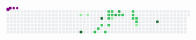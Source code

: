 <svg viewBox="-16 -32 880 192" width="880" height="192" xmlns="http://www.w3.org/2000/svg"><style>@keyframes c0{13.28%{fill:var(--c1)}13.3%,to{fill:var(--ce)}}@keyframes c1{57.79%{fill:var(--c4)}57.81%,to{fill:var(--ce)}}@keyframes c2{14.44%{fill:var(--c1)}14.46%,to{fill:var(--ce)}}@keyframes c3{40.45%{fill:var(--c2)}40.47%,to{fill:var(--ce)}}@keyframes c4{39.3%{fill:var(--c2)}39.32%,to{fill:var(--ce)}}@keyframes c5{52.01%{fill:var(--c4)}52.03%,to{fill:var(--ce)}}@keyframes c6{38.14%{fill:var(--c2)}38.16%,to{fill:var(--ce)}}@keyframes c7{42.19%{fill:var(--c2)}42.21%,to{fill:var(--ce)}}@keyframes c8{34.67%{fill:var(--c2)}34.69%,to{fill:var(--ce)}}@keyframes c9{35.25%{fill:var(--c2)}35.27%,to{fill:var(--ce)}}@keyframes ca{35.83%{fill:var(--c2)}35.85%,to{fill:var(--ce)}}@keyframes cb{36.98%{fill:var(--c2)}37%,to{fill:var(--ce)}}@keyframes cc{34.09%{fill:var(--c2)}34.11%,to{fill:var(--ce)}}@keyframes cd{33.52%{fill:var(--c2)}33.54%,to{fill:var(--ce)}}@keyframes ce{20.22%{fill:var(--c1)}20.24%,to{fill:var(--ce)}}@keyframes cf{46.81%{fill:var(--c3)}46.83%,to{fill:var(--ce)}}@keyframes cg{47.97%{fill:var(--c3)}47.99%,to{fill:var(--ce)}}@keyframes ch{31.2%{fill:var(--c2)}31.22%,to{fill:var(--ce)}}@keyframes ci{30.63%{fill:var(--c2)}30.65%,to{fill:var(--ce)}}@keyframes cj{28.31%{fill:var(--c2)}28.33%,to{fill:var(--ce)}}@keyframes ck{27.74%{fill:var(--c2)}27.76%,to{fill:var(--ce)}}@keyframes cl{27.16%{fill:var(--c2)}27.18%,to{fill:var(--ce)}}@keyframes cm{26.58%{fill:var(--c2)}26.6%,to{fill:var(--ce)}}@keyframes cn{26%{fill:var(--c2)}26.02%,to{fill:var(--ce)}}@keyframes co{25.42%{fill:var(--c1)}25.44%,to{fill:var(--ce)}}@keyframes cp{72.24%{fill:var(--c4)}72.26%,to{fill:var(--ce)}}@keyframes u0{13.28%{transform:scale(0,1)}13.3%,14.44%{transform:scale(.25,1)}14.46%,20.22%{transform:scale(.5,1)}20.24%,25.42%{transform:scale(.75,1)}25.44%,to{transform:scale(1,1)}}@keyframes u1{26%{transform:scale(0,1)}26.02%,26.58%{transform:scale(.06,1)}26.6%,27.16%{transform:scale(.12,1)}27.18%,27.74%{transform:scale(.18,1)}27.76%,28.31%{transform:scale(.24,1)}28.33%,30.63%{transform:scale(.29,1)}30.65%,31.2%{transform:scale(.35,1)}31.22%,33.52%{transform:scale(.41,1)}33.54%,34.09%{transform:scale(.47,1)}34.11%,34.67%{transform:scale(.53,1)}34.69%,35.25%{transform:scale(.59,1)}35.27%,35.83%{transform:scale(.65,1)}35.85%,36.98%{transform:scale(.71,1)}37%,38.14%{transform:scale(.76,1)}38.16%,39.3%{transform:scale(.82,1)}39.32%,40.45%{transform:scale(.88,1)}40.47%,42.19%{transform:scale(.94,1)}42.21%,to{transform:scale(1,1)}}@keyframes u2{46.81%{transform:scale(0,1)}46.83%,47.97%{transform:scale(.5,1)}47.99%,to{transform:scale(1,1)}}@keyframes u3{52.01%{transform:scale(0,1)}52.03%,57.79%{transform:scale(.33,1)}57.81%,72.24%{transform:scale(.67,1)}72.26%,to{transform:scale(1,1)}}@keyframes s0{0%,99.42%{transform:translate(0,-16px)}.58%{transform:translate(0,0)}12.72%{transform:translate(336px,0)}13.29%{transform:translate(336px,16px)}17.34%{transform:translate(448px,16px)}18.5%{transform:translate(448px,48px)}19.65%{transform:translate(480px,48px)}20.23%,32.95%{transform:translate(480px,32px)}23.12%{transform:translate(560px,32px)}23.7%{transform:translate(560px,48px)}24.28%{transform:translate(576px,48px)}24.86%{transform:translate(576px,64px)}25.43%{transform:translate(592px,64px)}26.59%{transform:translate(592px,32px)}27.17%{transform:translate(576px,32px)}28.32%{transform:translate(576px,0)}30.06%{transform:translate(528px,0)}30.64%{transform:translate(528px,16px)}31.21%,47.4%{transform:translate(512px,16px)}31.79%{transform:translate(512px,32px)}34.1%{transform:translate(480px,0)}34.68%{transform:translate(464px,0)}36.99%{transform:translate(464px,64px)}38.73%{transform:translate(416px,64px)}39.31%{transform:translate(416px,80px)}39.88%{transform:translate(400px,80px)}40.46%{transform:translate(400px,96px)}43.93%{transform:translate(496px,96px)}46.82%{transform:translate(496px,16px)}47.98%{transform:translate(512px,0)}50.87%{transform:translate(432px,0)}52.02%{transform:translate(432px,32px)}55.49%{transform:translate(336px,32px)}57.8%{transform:translate(336px,96px)}70.52%{transform:translate(688px,96px)}72.25%{transform:translate(688px,48px)}89.6%{transform:translate(208px,48px)}90.17%{transform:translate(208px,32px)}91.91%{transform:translate(160px,32px)}92.49%{transform:translate(160px,16px)}93.06%{transform:translate(144px,16px)}93.64%{transform:translate(144px,0)}94.8%{transform:translate(112px,0)}95.38%{transform:translate(112px,-16px)}}@keyframes s1{0%,99.42%{transform:translate(16px,-16px)}.58%{transform:translate(0,-16px)}1.16%{transform:translate(0,0)}13.29%{transform:translate(336px,0)}13.87%{transform:translate(336px,16px)}17.92%{transform:translate(448px,16px)}19.08%{transform:translate(448px,48px)}20.23%{transform:translate(480px,48px)}20.81%,33.53%{transform:translate(480px,32px)}23.7%{transform:translate(560px,32px)}24.28%{transform:translate(560px,48px)}24.86%{transform:translate(576px,48px)}25.43%{transform:translate(576px,64px)}26.01%{transform:translate(592px,64px)}27.17%{transform:translate(592px,32px)}27.75%{transform:translate(576px,32px)}28.9%{transform:translate(576px,0)}30.64%{transform:translate(528px,0)}31.21%{transform:translate(528px,16px)}31.79%,47.98%{transform:translate(512px,16px)}32.37%{transform:translate(512px,32px)}34.68%{transform:translate(480px,0)}35.26%{transform:translate(464px,0)}37.57%{transform:translate(464px,64px)}39.31%{transform:translate(416px,64px)}39.88%{transform:translate(416px,80px)}40.46%{transform:translate(400px,80px)}41.04%{transform:translate(400px,96px)}44.51%{transform:translate(496px,96px)}47.4%{transform:translate(496px,16px)}48.55%{transform:translate(512px,0)}51.45%{transform:translate(432px,0)}52.6%{transform:translate(432px,32px)}56.07%{transform:translate(336px,32px)}58.38%{transform:translate(336px,96px)}71.1%{transform:translate(688px,96px)}72.83%{transform:translate(688px,48px)}90.17%{transform:translate(208px,48px)}90.75%{transform:translate(208px,32px)}92.49%{transform:translate(160px,32px)}93.06%{transform:translate(160px,16px)}93.64%{transform:translate(144px,16px)}94.22%{transform:translate(144px,0)}95.38%{transform:translate(112px,0)}95.95%{transform:translate(112px,-16px)}}@keyframes s2{0%,99.42%{transform:translate(32px,-16px)}1.16%{transform:translate(0,-16px)}1.73%{transform:translate(0,0)}13.87%{transform:translate(336px,0)}14.45%{transform:translate(336px,16px)}18.5%{transform:translate(448px,16px)}19.65%{transform:translate(448px,48px)}20.81%{transform:translate(480px,48px)}21.39%,34.1%{transform:translate(480px,32px)}24.28%{transform:translate(560px,32px)}24.86%{transform:translate(560px,48px)}25.43%{transform:translate(576px,48px)}26.01%{transform:translate(576px,64px)}26.59%{transform:translate(592px,64px)}27.75%{transform:translate(592px,32px)}28.32%{transform:translate(576px,32px)}29.48%{transform:translate(576px,0)}31.21%{transform:translate(528px,0)}31.79%{transform:translate(528px,16px)}32.37%,48.55%{transform:translate(512px,16px)}32.95%{transform:translate(512px,32px)}35.26%{transform:translate(480px,0)}35.84%{transform:translate(464px,0)}38.15%{transform:translate(464px,64px)}39.88%{transform:translate(416px,64px)}40.46%{transform:translate(416px,80px)}41.04%{transform:translate(400px,80px)}41.62%{transform:translate(400px,96px)}45.09%{transform:translate(496px,96px)}47.98%{transform:translate(496px,16px)}49.13%{transform:translate(512px,0)}52.02%{transform:translate(432px,0)}53.18%{transform:translate(432px,32px)}56.65%{transform:translate(336px,32px)}58.96%{transform:translate(336px,96px)}71.68%{transform:translate(688px,96px)}73.41%{transform:translate(688px,48px)}90.75%{transform:translate(208px,48px)}91.33%{transform:translate(208px,32px)}93.06%{transform:translate(160px,32px)}93.64%{transform:translate(160px,16px)}94.22%{transform:translate(144px,16px)}94.8%{transform:translate(144px,0)}95.95%{transform:translate(112px,0)}96.53%{transform:translate(112px,-16px)}}@keyframes s3{0%,99.42%{transform:translate(48px,-16px)}1.73%{transform:translate(0,-16px)}2.31%{transform:translate(0,0)}14.45%{transform:translate(336px,0)}15.03%{transform:translate(336px,16px)}19.08%{transform:translate(448px,16px)}20.23%{transform:translate(448px,48px)}21.39%{transform:translate(480px,48px)}21.97%,34.68%{transform:translate(480px,32px)}24.86%{transform:translate(560px,32px)}25.43%{transform:translate(560px,48px)}26.01%{transform:translate(576px,48px)}26.59%{transform:translate(576px,64px)}27.17%{transform:translate(592px,64px)}28.32%{transform:translate(592px,32px)}28.9%{transform:translate(576px,32px)}30.06%{transform:translate(576px,0)}31.79%{transform:translate(528px,0)}32.37%{transform:translate(528px,16px)}32.95%,49.13%{transform:translate(512px,16px)}33.53%{transform:translate(512px,32px)}35.84%{transform:translate(480px,0)}36.42%{transform:translate(464px,0)}38.73%{transform:translate(464px,64px)}40.46%{transform:translate(416px,64px)}41.04%{transform:translate(416px,80px)}41.62%{transform:translate(400px,80px)}42.2%{transform:translate(400px,96px)}45.66%{transform:translate(496px,96px)}48.55%{transform:translate(496px,16px)}49.71%{transform:translate(512px,0)}52.6%{transform:translate(432px,0)}53.76%{transform:translate(432px,32px)}57.23%{transform:translate(336px,32px)}59.54%{transform:translate(336px,96px)}72.25%{transform:translate(688px,96px)}73.99%{transform:translate(688px,48px)}91.33%{transform:translate(208px,48px)}91.91%{transform:translate(208px,32px)}93.64%{transform:translate(160px,32px)}94.22%{transform:translate(160px,16px)}94.8%{transform:translate(144px,16px)}95.38%{transform:translate(144px,0)}96.53%{transform:translate(112px,0)}97.11%{transform:translate(112px,-16px)}}:root{--cb:#1b1f230a;--cs:purple;--ce:#ebedf0;--c0:#ebedf0;--c1:#9be9a8;--c2:#40c463;--c3:#30a14e;--c4:#216e39}@media (prefers-color-scheme:dark){:root{--cb:#1b1f230a;--cs:purple;--ce:#161b22;--c1:#01311f;--c2:#034525;--c3:#0f6d31;--c4:#00c647}}.c{shape-rendering:geometricPrecision;rx:2;ry:2;fill:var(--ce);stroke-width:1px;stroke:var(--cb);animation:none 17300ms linear infinite}.c.c0{fill:var(--c1);animation-name:c0}.c.c1{fill:var(--c4);animation-name:c1}.c.c2{fill:var(--c1);animation-name:c2}.c.c3,.c.c4{fill:var(--c2);animation-name:c3}.c.c4{animation-name:c4}.c.c5{fill:var(--c4);animation-name:c5}.c.c6,.c.c7{fill:var(--c2);animation-name:c6}.c.c7{animation-name:c7}.c.c8,.c.c9,.c.ca{fill:var(--c2);animation-name:c8}.c.c9,.c.ca{animation-name:c9}.c.ca{animation-name:ca}.c.cb,.c.cc,.c.cd{fill:var(--c2);animation-name:cb}.c.cc,.c.cd{animation-name:cc}.c.cd{animation-name:cd}.c.ce{fill:var(--c1);animation-name:ce}.c.cf,.c.cg{fill:var(--c3);animation-name:cf}.c.cg{animation-name:cg}.c.ch{fill:var(--c2);animation-name:ch}.c.ci,.c.cj,.c.ck{fill:var(--c2);animation-name:ci}.c.cj,.c.ck{animation-name:cj}.c.ck{animation-name:ck}.c.cl,.c.cm,.c.cn{fill:var(--c2);animation-name:cl}.c.cm,.c.cn{animation-name:cm}.c.cn{animation-name:cn}.c.co{fill:var(--c1);animation-name:co}.c.cp{fill:var(--c4);animation-name:cp}.s,.u{animation:none linear 17300ms infinite}.u,.u.u0{transform-origin:0 0}.u{transform:scale(0,1)}.u.u0{fill:var(--c1);animation-name:u0}.u.u1{fill:var(--c2);animation-name:u1;transform-origin:130.5px 0}.u.u2{fill:var(--c3);animation-name:u2;transform-origin:684.9px 0}.u.u3{fill:var(--c4);animation-name:u3;transform-origin:750.2px 0}.s{shape-rendering:geometricPrecision;fill:var(--cs)}.s.s0{transform:translate(0,-16px);animation-name:s0}.s.s1{transform:translate(16px,-16px);animation-name:s1}.s.s2{transform:translate(32px,-16px);animation-name:s2}.s.s3{transform:translate(48px,-16px);animation-name:s3}</style><rect class="c" x="2" y="2" width="12" height="12"/><rect class="c" x="2" y="18" width="12" height="12"/><rect class="c" x="2" y="34" width="12" height="12"/><rect class="c" x="2" y="50" width="12" height="12"/><rect class="c" x="2" y="66" width="12" height="12"/><rect class="c" x="2" y="82" width="12" height="12"/><rect class="c" x="2" y="98" width="12" height="12"/><rect class="c" x="18" y="2" width="12" height="12"/><rect class="c" x="18" y="18" width="12" height="12"/><rect class="c" x="18" y="34" width="12" height="12"/><rect class="c" x="18" y="50" width="12" height="12"/><rect class="c" x="18" y="66" width="12" height="12"/><rect class="c" x="18" y="82" width="12" height="12"/><rect class="c" x="18" y="98" width="12" height="12"/><rect class="c" x="34" y="2" width="12" height="12"/><rect class="c" x="34" y="18" width="12" height="12"/><rect class="c" x="34" y="34" width="12" height="12"/><rect class="c" x="34" y="50" width="12" height="12"/><rect class="c" x="34" y="66" width="12" height="12"/><rect class="c" x="34" y="82" width="12" height="12"/><rect class="c" x="34" y="98" width="12" height="12"/><rect class="c" x="50" y="2" width="12" height="12"/><rect class="c" x="50" y="18" width="12" height="12"/><rect class="c" x="50" y="34" width="12" height="12"/><rect class="c" x="50" y="50" width="12" height="12"/><rect class="c" x="50" y="66" width="12" height="12"/><rect class="c" x="50" y="82" width="12" height="12"/><rect class="c" x="50" y="98" width="12" height="12"/><rect class="c" x="66" y="2" width="12" height="12"/><rect class="c" x="66" y="18" width="12" height="12"/><rect class="c" x="66" y="34" width="12" height="12"/><rect class="c" x="66" y="50" width="12" height="12"/><rect class="c" x="66" y="66" width="12" height="12"/><rect class="c" x="66" y="82" width="12" height="12"/><rect class="c" x="66" y="98" width="12" height="12"/><rect class="c" x="82" y="2" width="12" height="12"/><rect class="c" x="82" y="18" width="12" height="12"/><rect class="c" x="82" y="34" width="12" height="12"/><rect class="c" x="82" y="50" width="12" height="12"/><rect class="c" x="82" y="66" width="12" height="12"/><rect class="c" x="82" y="82" width="12" height="12"/><rect class="c" x="82" y="98" width="12" height="12"/><rect class="c" x="98" y="2" width="12" height="12"/><rect class="c" x="98" y="18" width="12" height="12"/><rect class="c" x="98" y="34" width="12" height="12"/><rect class="c" x="98" y="50" width="12" height="12"/><rect class="c" x="98" y="66" width="12" height="12"/><rect class="c" x="98" y="82" width="12" height="12"/><rect class="c" x="98" y="98" width="12" height="12"/><rect class="c" x="114" y="2" width="12" height="12"/><rect class="c" x="114" y="18" width="12" height="12"/><rect class="c" x="114" y="34" width="12" height="12"/><rect class="c" x="114" y="50" width="12" height="12"/><rect class="c" x="114" y="66" width="12" height="12"/><rect class="c" x="114" y="82" width="12" height="12"/><rect class="c" x="114" y="98" width="12" height="12"/><rect class="c" x="130" y="2" width="12" height="12"/><rect class="c" x="130" y="18" width="12" height="12"/><rect class="c" x="130" y="34" width="12" height="12"/><rect class="c" x="130" y="50" width="12" height="12"/><rect class="c" x="130" y="66" width="12" height="12"/><rect class="c" x="130" y="82" width="12" height="12"/><rect class="c" x="130" y="98" width="12" height="12"/><rect class="c" x="146" y="2" width="12" height="12"/><rect class="c" x="146" y="18" width="12" height="12"/><rect class="c" x="146" y="34" width="12" height="12"/><rect class="c" x="146" y="50" width="12" height="12"/><rect class="c" x="146" y="66" width="12" height="12"/><rect class="c" x="146" y="82" width="12" height="12"/><rect class="c" x="146" y="98" width="12" height="12"/><rect class="c" x="162" y="2" width="12" height="12"/><rect class="c" x="162" y="18" width="12" height="12"/><rect class="c" x="162" y="34" width="12" height="12"/><rect class="c" x="162" y="50" width="12" height="12"/><rect class="c" x="162" y="66" width="12" height="12"/><rect class="c" x="162" y="82" width="12" height="12"/><rect class="c" x="162" y="98" width="12" height="12"/><rect class="c" x="178" y="2" width="12" height="12"/><rect class="c" x="178" y="18" width="12" height="12"/><rect class="c" x="178" y="34" width="12" height="12"/><rect class="c" x="178" y="50" width="12" height="12"/><rect class="c" x="178" y="66" width="12" height="12"/><rect class="c" x="178" y="82" width="12" height="12"/><rect class="c" x="178" y="98" width="12" height="12"/><rect class="c" x="194" y="2" width="12" height="12"/><rect class="c" x="194" y="18" width="12" height="12"/><rect class="c" x="194" y="34" width="12" height="12"/><rect class="c" x="194" y="50" width="12" height="12"/><rect class="c" x="194" y="66" width="12" height="12"/><rect class="c" x="194" y="82" width="12" height="12"/><rect class="c" x="194" y="98" width="12" height="12"/><rect class="c" x="210" y="2" width="12" height="12"/><rect class="c" x="210" y="18" width="12" height="12"/><rect class="c" x="210" y="34" width="12" height="12"/><rect class="c" x="210" y="50" width="12" height="12"/><rect class="c" x="210" y="66" width="12" height="12"/><rect class="c" x="210" y="82" width="12" height="12"/><rect class="c" x="210" y="98" width="12" height="12"/><rect class="c" x="226" y="2" width="12" height="12"/><rect class="c" x="226" y="18" width="12" height="12"/><rect class="c" x="226" y="34" width="12" height="12"/><rect class="c" x="226" y="50" width="12" height="12"/><rect class="c" x="226" y="66" width="12" height="12"/><rect class="c" x="226" y="82" width="12" height="12"/><rect class="c" x="226" y="98" width="12" height="12"/><rect class="c" x="242" y="2" width="12" height="12"/><rect class="c" x="242" y="18" width="12" height="12"/><rect class="c" x="242" y="34" width="12" height="12"/><rect class="c" x="242" y="50" width="12" height="12"/><rect class="c" x="242" y="66" width="12" height="12"/><rect class="c" x="242" y="82" width="12" height="12"/><rect class="c" x="242" y="98" width="12" height="12"/><rect class="c" x="258" y="2" width="12" height="12"/><rect class="c" x="258" y="18" width="12" height="12"/><rect class="c" x="258" y="34" width="12" height="12"/><rect class="c" x="258" y="50" width="12" height="12"/><rect class="c" x="258" y="66" width="12" height="12"/><rect class="c" x="258" y="82" width="12" height="12"/><rect class="c" x="258" y="98" width="12" height="12"/><rect class="c" x="274" y="2" width="12" height="12"/><rect class="c" x="274" y="18" width="12" height="12"/><rect class="c" x="274" y="34" width="12" height="12"/><rect class="c" x="274" y="50" width="12" height="12"/><rect class="c" x="274" y="66" width="12" height="12"/><rect class="c" x="274" y="82" width="12" height="12"/><rect class="c" x="274" y="98" width="12" height="12"/><rect class="c" x="290" y="2" width="12" height="12"/><rect class="c" x="290" y="18" width="12" height="12"/><rect class="c" x="290" y="34" width="12" height="12"/><rect class="c" x="290" y="50" width="12" height="12"/><rect class="c" x="290" y="66" width="12" height="12"/><rect class="c" x="290" y="82" width="12" height="12"/><rect class="c" x="290" y="98" width="12" height="12"/><rect class="c" x="306" y="2" width="12" height="12"/><rect class="c" x="306" y="18" width="12" height="12"/><rect class="c" x="306" y="34" width="12" height="12"/><rect class="c" x="306" y="50" width="12" height="12"/><rect class="c" x="306" y="66" width="12" height="12"/><rect class="c" x="306" y="82" width="12" height="12"/><rect class="c" x="306" y="98" width="12" height="12"/><rect class="c" x="322" y="2" width="12" height="12"/><rect class="c" x="322" y="18" width="12" height="12"/><rect class="c" x="322" y="34" width="12" height="12"/><rect class="c" x="322" y="50" width="12" height="12"/><rect class="c" x="322" y="66" width="12" height="12"/><rect class="c" x="322" y="82" width="12" height="12"/><rect class="c" x="322" y="98" width="12" height="12"/><rect class="c" x="338" y="2" width="12" height="12"/><rect class="c c0" x="338" y="18" width="12" height="12"/><rect class="c" x="338" y="34" width="12" height="12"/><rect class="c" x="338" y="50" width="12" height="12"/><rect class="c" x="338" y="66" width="12" height="12"/><rect class="c" x="338" y="82" width="12" height="12"/><rect class="c c1" x="338" y="98" width="12" height="12"/><rect class="c" x="354" y="2" width="12" height="12"/><rect class="c" x="354" y="18" width="12" height="12"/><rect class="c" x="354" y="34" width="12" height="12"/><rect class="c" x="354" y="50" width="12" height="12"/><rect class="c" x="354" y="66" width="12" height="12"/><rect class="c" x="354" y="82" width="12" height="12"/><rect class="c" x="354" y="98" width="12" height="12"/><rect class="c" x="370" y="2" width="12" height="12"/><rect class="c c2" x="370" y="18" width="12" height="12"/><rect class="c" x="370" y="34" width="12" height="12"/><rect class="c" x="370" y="50" width="12" height="12"/><rect class="c" x="370" y="66" width="12" height="12"/><rect class="c" x="370" y="82" width="12" height="12"/><rect class="c" x="370" y="98" width="12" height="12"/><rect class="c" x="386" y="2" width="12" height="12"/><rect class="c" x="386" y="18" width="12" height="12"/><rect class="c" x="386" y="34" width="12" height="12"/><rect class="c" x="386" y="50" width="12" height="12"/><rect class="c" x="386" y="66" width="12" height="12"/><rect class="c" x="386" y="82" width="12" height="12"/><rect class="c" x="386" y="98" width="12" height="12"/><rect class="c" x="402" y="2" width="12" height="12"/><rect class="c" x="402" y="18" width="12" height="12"/><rect class="c" x="402" y="34" width="12" height="12"/><rect class="c" x="402" y="50" width="12" height="12"/><rect class="c" x="402" y="66" width="12" height="12"/><rect class="c" x="402" y="82" width="12" height="12"/><rect class="c c3" x="402" y="98" width="12" height="12"/><rect class="c" x="418" y="2" width="12" height="12"/><rect class="c" x="418" y="18" width="12" height="12"/><rect class="c" x="418" y="34" width="12" height="12"/><rect class="c" x="418" y="50" width="12" height="12"/><rect class="c" x="418" y="66" width="12" height="12"/><rect class="c c4" x="418" y="82" width="12" height="12"/><rect class="c" x="418" y="98" width="12" height="12"/><rect class="c" x="434" y="2" width="12" height="12"/><rect class="c" x="434" y="18" width="12" height="12"/><rect class="c c5" x="434" y="34" width="12" height="12"/><rect class="c" x="434" y="50" width="12" height="12"/><rect class="c c6" x="434" y="66" width="12" height="12"/><rect class="c" x="434" y="82" width="12" height="12"/><rect class="c" x="434" y="98" width="12" height="12"/><rect class="c" x="450" y="2" width="12" height="12"/><rect class="c" x="450" y="18" width="12" height="12"/><rect class="c" x="450" y="34" width="12" height="12"/><rect class="c" x="450" y="50" width="12" height="12"/><rect class="c" x="450" y="66" width="12" height="12"/><rect class="c" x="450" y="82" width="12" height="12"/><rect class="c c7" x="450" y="98" width="12" height="12"/><rect class="c c8" x="466" y="2" width="12" height="12"/><rect class="c c9" x="466" y="18" width="12" height="12"/><rect class="c ca" x="466" y="34" width="12" height="12"/><rect class="c" x="466" y="50" width="12" height="12"/><rect class="c cb" x="466" y="66" width="12" height="12"/><rect class="c" x="466" y="82" width="12" height="12"/><rect class="c" x="466" y="98" width="12" height="12"/><rect class="c cc" x="482" y="2" width="12" height="12"/><rect class="c cd" x="482" y="18" width="12" height="12"/><rect class="c ce" x="482" y="34" width="12" height="12"/><rect class="c" x="482" y="50" width="12" height="12"/><rect class="c" x="482" y="66" width="12" height="12"/><rect class="c" x="482" y="82" width="12" height="12"/><rect class="c" x="482" y="98" width="12" height="12"/><rect class="c" x="498" y="2" width="12" height="12"/><rect class="c cf" x="498" y="18" width="12" height="12"/><rect class="c" x="498" y="34" width="12" height="12"/><rect class="c" x="498" y="50" width="12" height="12"/><rect class="c" x="498" y="66" width="12" height="12"/><rect class="c" x="498" y="82" width="12" height="12"/><rect class="c" x="498" y="98" width="12" height="12"/><rect class="c cg" x="514" y="2" width="12" height="12"/><rect class="c ch" x="514" y="18" width="12" height="12"/><rect class="c" x="514" y="34" width="12" height="12"/><rect class="c" x="514" y="50" width="12" height="12"/><rect class="c" x="514" y="66" width="12" height="12"/><rect class="c" x="514" y="82" width="12" height="12"/><rect class="c" x="514" y="98" width="12" height="12"/><rect class="c" x="530" y="2" width="12" height="12"/><rect class="c ci" x="530" y="18" width="12" height="12"/><rect class="c" x="530" y="34" width="12" height="12"/><rect class="c" x="530" y="50" width="12" height="12"/><rect class="c" x="530" y="66" width="12" height="12"/><rect class="c" x="530" y="82" width="12" height="12"/><rect class="c" x="530" y="98" width="12" height="12"/><rect class="c" x="546" y="2" width="12" height="12"/><rect class="c" x="546" y="18" width="12" height="12"/><rect class="c" x="546" y="34" width="12" height="12"/><rect class="c" x="546" y="50" width="12" height="12"/><rect class="c" x="546" y="66" width="12" height="12"/><rect class="c" x="546" y="82" width="12" height="12"/><rect class="c" x="546" y="98" width="12" height="12"/><rect class="c" x="562" y="2" width="12" height="12"/><rect class="c" x="562" y="18" width="12" height="12"/><rect class="c" x="562" y="34" width="12" height="12"/><rect class="c" x="562" y="50" width="12" height="12"/><rect class="c" x="562" y="66" width="12" height="12"/><rect class="c" x="562" y="82" width="12" height="12"/><rect class="c" x="562" y="98" width="12" height="12"/><rect class="c cj" x="578" y="2" width="12" height="12"/><rect class="c ck" x="578" y="18" width="12" height="12"/><rect class="c cl" x="578" y="34" width="12" height="12"/><rect class="c" x="578" y="50" width="12" height="12"/><rect class="c" x="578" y="66" width="12" height="12"/><rect class="c" x="578" y="82" width="12" height="12"/><rect class="c" x="578" y="98" width="12" height="12"/><rect class="c" x="594" y="2" width="12" height="12"/><rect class="c" x="594" y="18" width="12" height="12"/><rect class="c cm" x="594" y="34" width="12" height="12"/><rect class="c cn" x="594" y="50" width="12" height="12"/><rect class="c co" x="594" y="66" width="12" height="12"/><rect class="c" x="594" y="82" width="12" height="12"/><rect class="c" x="594" y="98" width="12" height="12"/><rect class="c" x="610" y="2" width="12" height="12"/><rect class="c" x="610" y="18" width="12" height="12"/><rect class="c" x="610" y="34" width="12" height="12"/><rect class="c" x="610" y="50" width="12" height="12"/><rect class="c" x="610" y="66" width="12" height="12"/><rect class="c" x="610" y="82" width="12" height="12"/><rect class="c" x="610" y="98" width="12" height="12"/><rect class="c" x="626" y="2" width="12" height="12"/><rect class="c" x="626" y="18" width="12" height="12"/><rect class="c" x="626" y="34" width="12" height="12"/><rect class="c" x="626" y="50" width="12" height="12"/><rect class="c" x="626" y="66" width="12" height="12"/><rect class="c" x="626" y="82" width="12" height="12"/><rect class="c" x="626" y="98" width="12" height="12"/><rect class="c" x="642" y="2" width="12" height="12"/><rect class="c" x="642" y="18" width="12" height="12"/><rect class="c" x="642" y="34" width="12" height="12"/><rect class="c" x="642" y="50" width="12" height="12"/><rect class="c" x="642" y="66" width="12" height="12"/><rect class="c" x="642" y="82" width="12" height="12"/><rect class="c" x="642" y="98" width="12" height="12"/><rect class="c" x="658" y="2" width="12" height="12"/><rect class="c" x="658" y="18" width="12" height="12"/><rect class="c" x="658" y="34" width="12" height="12"/><rect class="c" x="658" y="50" width="12" height="12"/><rect class="c" x="658" y="66" width="12" height="12"/><rect class="c" x="658" y="82" width="12" height="12"/><rect class="c" x="658" y="98" width="12" height="12"/><rect class="c" x="674" y="2" width="12" height="12"/><rect class="c" x="674" y="18" width="12" height="12"/><rect class="c" x="674" y="34" width="12" height="12"/><rect class="c" x="674" y="50" width="12" height="12"/><rect class="c" x="674" y="66" width="12" height="12"/><rect class="c" x="674" y="82" width="12" height="12"/><rect class="c" x="674" y="98" width="12" height="12"/><rect class="c" x="690" y="2" width="12" height="12"/><rect class="c" x="690" y="18" width="12" height="12"/><rect class="c" x="690" y="34" width="12" height="12"/><rect class="c cp" x="690" y="50" width="12" height="12"/><rect class="c" x="690" y="66" width="12" height="12"/><rect class="c" x="690" y="82" width="12" height="12"/><rect class="c" x="690" y="98" width="12" height="12"/><rect class="c" x="706" y="2" width="12" height="12"/><rect class="c" x="706" y="18" width="12" height="12"/><rect class="c" x="706" y="34" width="12" height="12"/><rect class="c" x="706" y="50" width="12" height="12"/><rect class="c" x="706" y="66" width="12" height="12"/><rect class="c" x="706" y="82" width="12" height="12"/><rect class="c" x="706" y="98" width="12" height="12"/><rect class="c" x="722" y="2" width="12" height="12"/><rect class="c" x="722" y="18" width="12" height="12"/><rect class="c" x="722" y="34" width="12" height="12"/><rect class="c" x="722" y="50" width="12" height="12"/><rect class="c" x="722" y="66" width="12" height="12"/><rect class="c" x="722" y="82" width="12" height="12"/><rect class="c" x="722" y="98" width="12" height="12"/><rect class="c" x="738" y="2" width="12" height="12"/><rect class="c" x="738" y="18" width="12" height="12"/><rect class="c" x="738" y="34" width="12" height="12"/><rect class="c" x="738" y="50" width="12" height="12"/><rect class="c" x="738" y="66" width="12" height="12"/><rect class="c" x="738" y="82" width="12" height="12"/><rect class="c" x="738" y="98" width="12" height="12"/><rect class="c" x="754" y="2" width="12" height="12"/><rect class="c" x="754" y="18" width="12" height="12"/><rect class="c" x="754" y="34" width="12" height="12"/><rect class="c" x="754" y="50" width="12" height="12"/><rect class="c" x="754" y="66" width="12" height="12"/><rect class="c" x="754" y="82" width="12" height="12"/><rect class="c" x="754" y="98" width="12" height="12"/><rect class="c" x="770" y="2" width="12" height="12"/><rect class="c" x="770" y="18" width="12" height="12"/><rect class="c" x="770" y="34" width="12" height="12"/><rect class="c" x="770" y="50" width="12" height="12"/><rect class="c" x="770" y="66" width="12" height="12"/><rect class="c" x="770" y="82" width="12" height="12"/><rect class="c" x="770" y="98" width="12" height="12"/><rect class="c" x="786" y="2" width="12" height="12"/><rect class="c" x="786" y="18" width="12" height="12"/><rect class="c" x="786" y="34" width="12" height="12"/><rect class="c" x="786" y="50" width="12" height="12"/><rect class="c" x="786" y="66" width="12" height="12"/><rect class="c" x="786" y="82" width="12" height="12"/><rect class="c" x="786" y="98" width="12" height="12"/><rect class="c" x="802" y="2" width="12" height="12"/><rect class="c" x="802" y="18" width="12" height="12"/><rect class="c" x="802" y="34" width="12" height="12"/><rect class="c" x="802" y="50" width="12" height="12"/><rect class="c" x="802" y="66" width="12" height="12"/><rect class="c" x="802" y="82" width="12" height="12"/><rect class="c" x="802" y="98" width="12" height="12"/><rect class="c" x="818" y="2" width="12" height="12"/><rect class="c" x="818" y="18" width="12" height="12"/><rect class="c" x="818" y="34" width="12" height="12"/><rect class="c" x="818" y="50" width="12" height="12"/><rect class="c" x="818" y="66" width="12" height="12"/><rect class="c" x="818" y="82" width="12" height="12"/><rect class="c" x="818" y="98" width="12" height="12"/><rect class="c" x="834" y="2" width="12" height="12"/><rect class="c" x="834" y="18" width="12" height="12"/><rect class="u u0" height="12" width="131.1" x="0.0" y="144"/><rect class="u u1" height="12" width="555.1" x="130.5" y="144"/><rect class="u u2" height="12" width="65.8" x="684.9" y="144"/><rect class="u u3" height="12" width="98.4" x="750.2" y="144"/><rect class="s s0" x="0.8" y="0.8" width="14.4" height="14.4" rx="4.5" ry="4.5"/><rect class="s s1" x="1.8" y="1.8" width="12.3" height="12.3" rx="4.1" ry="4.1"/><rect class="s s2" x="2.6" y="2.6" width="10.8" height="10.8" rx="3.6" ry="3.6"/><rect class="s s3" x="3.0" y="3.0" width="9.9" height="9.9" rx="3.3" ry="3.3"/></svg>
